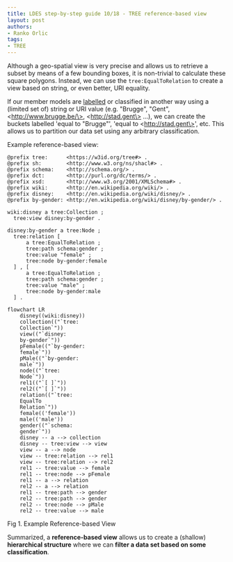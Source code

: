 ```yaml
---
title: LDES step-by-step guide 10/18 - TREE reference-based view
layout: post
authors:
- Ranko Orlic
tags:
- TREE
---
```

Although a geo-spatial view is very precise and allows us to retrieve a subset by means of a few bounding boxes, it is non-trivial to calculate these square polygons. Instead, we can use the `tree:EqualToRelation` to create a view based on string, or even better, URI equality.

If our member models are [labelled](https://www.w3.org/TR/rdf-schema/#ch_label) or classified in another way using a (limited set of) string or URI value (e.g. "Brugge", "Gent", \<http://www.brugge.be/\>, \<http://stad.gent\> ...), we can create the buckets labelled 'equal to "Brugge"', 'equal to \<http://stad.gent\>', etc. This allows us to partition our data set using any arbitrary classification.

Example reference-based view:
```
@prefix tree:      <https://w3id.org/tree#> .
@prefix sh:        <http://www.w3.org/ns/shacl#> .
@prefix schema:    <http://schema.org/> .
@prefix dct:       <http://purl.org/dc/terms/> .
@prefix xsd:       <http://www.w3.org/2001/XMLSchema#> .
@prefix wiki:      <http://en.wikipedia.org/wiki/> .
@prefix disney:    <http://en.wikipedia.org/wiki/disney/> .
@prefix by-gender: <http://en.wikipedia.org/wiki/disney/by-gender/> .

wiki:disney a tree:Collection ;
  tree:view disney:by-gender .

disney:by-gender a tree:Node ;
  tree:relation [ 
      a tree:EqualToRelation ; 
      tree:path schema:gender ; 
      tree:value "female" ; 
      tree:node by-gender:female 
  ] , [ 
      a tree:EqualToRelation ; 
      tree:path schema:gender ; 
      tree:value "male" ; 
      tree:node by-gender:male 
  ] .
```

```mermaid
flowchart LR
    disney((wiki:disney))
    collection(("`tree:
    Collection`"))
    view(("`disney:
    by-gender`"))
    pFemale(("`by-gender:
    female`"))
    pMale(("`by-gender:
    male`"))
    node(("`tree:
    Node`"))
    rel1(("`[ ]`"))
    rel2(("`[ ]`"))
    relation(("`tree:
    EqualTo
    Relation`"))
    female(('female'))
    male(('male'))
    gender(("`schema:
    gender`"))
    disney -- a --> collection
    disney -- tree:view --> view
    view -- a --> node
    view -- tree:relation --> rel1
    view -- tree:relation --> rel2
    rel1 -- tree:value --> female
    rel1 -- tree:node --> pFemale
    rel1 -- a --> relation
    rel2 -- a --> relation
    rel1 -- tree:path --> gender
    rel2 -- tree:path --> gender
    rel2 -- tree:node --> pMale
    rel2 -- tree:value --> male
```
Fig 1. Example Reference-based View

Summarized, a **reference-based view** allows us to create a (shallow) **hierarchical structure** where we can **filter a data set based on some classification**.
